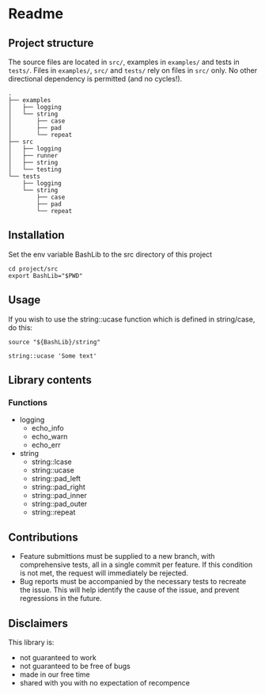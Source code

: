 # Readme

## Project structure

The source files are located in `src/`, examples in `examples/` and tests in `tests/`.
Files in `examples/`, `src/` and `tests/` rely on files in `src/` only.  No other directional dependency is permitted (and no cycles!).

```
.
├── examples
│   ├── logging
│   └── string
│       ├── case
│       ├── pad
│       └── repeat
├── src
│   ├── logging
│   ├── runner
│   ├── string
│   └── testing
└── tests
    ├── logging
    └── string
        ├── case
        ├── pad
        └── repeat
```


## Installation

Set the env variable BashLib to the src directory of this project

```
cd project/src
export BashLib="$PWD"
```


## Usage

If you wish to use the string::ucase function which is defined in string/case, do this:

```
source "${BashLib}/string"

string::ucase 'Some text'
```

## Library contents

### Functions

- logging
   - echo\_info
   - echo\_warn
   - echo\_err
- string
  - string::lcase
  - string::ucase
  - string::pad\_left
  - string::pad\_right
  - string::pad\_inner
  - string::pad\_outer
  - string::repeat


## Contributions

- Feature submittions must be supplied to a new branch, with comprehensive tests, all in a single commit per feature.  If this condition is not met, the request will immediately be rejected.
- Bug reports must be accompanied by the necessary tests to recreate the issue.  This will help identify the cause of the issue, and prevent regressions in the future.


##  Disclaimers

This library is:

- not guaranteed to work
- not guaranteed to be free of bugs
- made in our free time
- shared with you with no expectation of recompence

